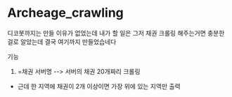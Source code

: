 # Archeage_crawling
디코봇까지는 만들 이유가 없었는데
내가 할 일은 그저 채권 크롤링 해주는거면 충분한 걸로 알았는데
결국 여기까지 만들었습네다

기능
1. =채권 서버명 --> 서버의 채권 20개짜리 크롤링
* 근데 한 지역에 채권이 2개 이상이면 가장 위에 있는 지역만 출력
